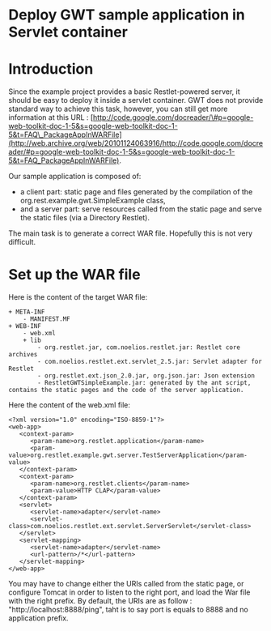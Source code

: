 Deploy GWT sample application in Servlet container
==================================================

Introduction
============

Since the example project provides a basic Restlet-powered server, it
should be easy to deploy it inside a servlet container. GWT does not
provide standard way to achieve this task, however, you can still get
more information at this URL :
[http://code.google.com/docreader/\#p=google-web-toolkit-doc-1-5&s=google-web-toolkit-doc-1-5&t=FAQ\_PackageAppInWARFile](http://web.archive.org/web/20101124063916/http://code.google.com/docreader/#p=google-web-toolkit-doc-1-5&s=google-web-toolkit-doc-1-5&t=FAQ_PackageAppInWARFile).

Our sample application is composed of:

-   a client part: static page and files generated by the compilation of
    the org.rest.example.gwt.SimpleExample class,
-   and a server part: serve resources called from the static page and
    serve the static files (via a Directory Restlet).

The main task is to generate a correct WAR file. Hopefully this is not
very difficult.

Set up the WAR file
===================

Here is the content of the target WAR file:

    + META-INF
        - MANIFEST.MF
    + WEB-INF
        - web.xml
        + lib
            - org.restlet.jar, com.noelios.restlet.jar: Restlet core archives
            - com.noelios.restlet.ext.servlet_2.5.jar: Servlet adapter for Restlet
            - org.restlet.ext.json_2.0.jar, org.json.jar: Json extension
            - RestletGWTSimpleExample.jar: generated by the ant script, contains the static pages and the code of the server application.

Here the content of the web.xml file:

    <?xml version="1.0" encoding="ISO-8859-1"?>
    <web-app>
       <context-param>
          <param-name>org.restlet.application</param-name>  
          <param-value>org.restlet.example.gwt.server.TestServerApplication</param-value>  
       </context-param> 
       <context-param>
          <param-name>org.restlet.clients</param-name>
          <param-value>HTTP CLAP</param-value>
       </context-param>
       <servlet>
          <servlet-name>adapter</servlet-name>
          <servlet-class>com.noelios.restlet.ext.servlet.ServerServlet</servlet-class>
       </servlet>
       <servlet-mapping>
          <servlet-name>adapter</servlet-name>
          <url-pattern>/*</url-pattern>
       </servlet-mapping>
    </web-app>

You may have to change either the URIs called from the static page, or
configure Tomcat in order to listen to the right port, and load the War
file with the right prefix. By default, the URIs are as follow :
"http://localhost:8888/ping", taht is to say port is equals to 8888 and
no application prefix.

